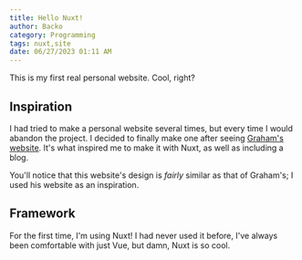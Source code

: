 ```yaml
---
title: Hello Nuxt!
author: Backo
category: Programming
tags: nuxt,site
date: 06/27/2023 01:11 AM
---
```


This is my first real personal website. Cool, right?

## Inspiration

I had tried to make a personal website several times, but every time I would
abandon the project. I decided to finally make one after seeing
[Graham's website](https://grahamsh.com/). It's what inspired me to make it with
Nuxt, as well as including a blog.

You'll notice that this website's design is _fairly_ similar as that of
Graham's; I used his website as an inspiration.

## Framework

For the first time, I'm using Nuxt! I had never used it before, I've always been
comfortable with just Vue, but damn, Nuxt is so cool.
